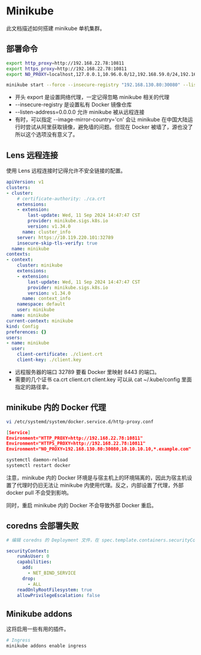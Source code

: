 # Minikube

此文档描述如何搭建 minikube 单机集群。

## 部署命令

```bash
export http_proxy=http://192.168.22.78:10811
export https_proxy=http://192.168.22.78:10811
export NO_PROXY=localhost,127.0.0.1,10.96.0.0/12,192.168.59.0/24,192.168.49.0/24,192.168.39.0/24,10.119.220.101

minikube start --force --insecure-registry "192.168.130.80:30080" --listen-address=0.0.0.0
```

- 开头 export 是设置网络代理，一定记得忽略 minikube 相关的代理
- --insecure-registry 是设置私有 Docker 镜像仓库
- --listen-address=0.0.0.0 允许 minikube 被从远程连接
- 有时，可以指定 --image-mirror-country='cn' 会让 minikube 在中国大陆运行时尝试从阿里获取镜像，避免墙的问题。但现在 Docker 被墙了，源也没了所以这个选项没有意义了。

## Lens 远程连接

使用 Lens 远程连接时记得允许不安全链接的配置。

```yml
apiVersion: v1
clusters:
- cluster:
    # certificate-authority: ./ca.crt
    extensions:
    - extension:
        last-update: Wed, 11 Sep 2024 14:47:47 CST
        provider: minikube.sigs.k8s.io
        version: v1.34.0
      name: cluster_info
    server: https://10.119.220.101:32789
    insecure-skip-tls-verify: true
  name: minikube
contexts:
- context:
    cluster: minikube
    extensions:
    - extension:
        last-update: Wed, 11 Sep 2024 14:47:47 CST
        provider: minikube.sigs.k8s.io
        version: v1.34.0
      name: context_info
    namespace: default
    user: minikube
  name: minikube
current-context: minikube
kind: Config
preferences: {}
users:
- name: minikube
  user:
    client-certificate: ./client.crt
    client-key: ./client.key
```

- 远程服务器的端口 32789 要看 Docker 里映射 8443 的端口。
- 需要的几个证书 ca.crt client.crt client.key 可以从 cat ~/.kube/config 里面指定的路径拿。

## minikube 内的 Docker 代理

```bash
vi /etc/systemd/system/docker.service.d/http-proxy.conf
```

```json
[Service]
Environment="HTTP_PROXY=http://192.168.22.78:10811"
Environment="HTTPS_PROXY=http://192.168.22.78:10811"
Environment="NO_PROXY=192.168.130.80:30080,10.10.10.10,*.example.com"
```

```bash
systemctl daemon-reload
systemctl restart docker
```

注意，minikube 内的 Docker 环境是与宿主机上的环境隔离的，因此为宿主机设置了代理时仍旧无法让 minikube 内使用代理。反之，内部设置了代理，外部 docker pull 不会受到影响。

同时，重启 minikube 内的 Docker 不会导致外部 Docker 重启。

## coredns 会部署失败

```yml
# 编辑 coredns 的 Deployment 文件，在 spec.template.containers.securityContext 下增加 runAsUser: 0

securityContext:
    runAsUser: 0
    capabilities:
      add:
        - NET_BIND_SERVICE
      drop:
        - ALL
    readOnlyRootFilesystem: true
    allowPrivilegeEscalation: false
```

## Minikube addons

这将启用一些有用的插件。

```bash
# Ingress
minikube addons enable ingress
```

